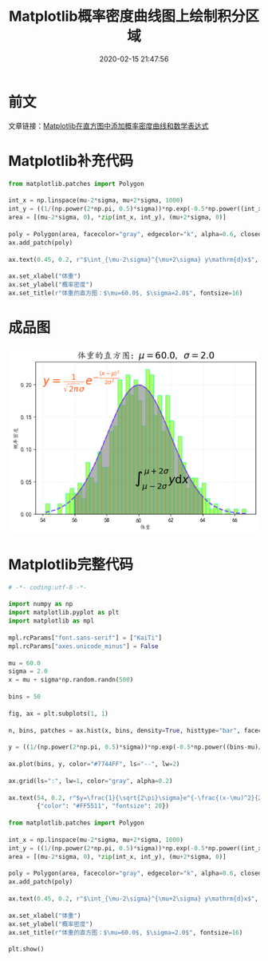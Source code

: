 ﻿---
title: Matplotlib概率密度曲线图上绘制积分区域
date: 2020-02-15 21:47:56
summary: 本文分享Matplotlib概率密度曲线图上绘制积分区域的过程。
tags:
- Python
- Matplotlib
categories:
- Python
---

# 前文
文章链接：[Matplotlib在直方图中添加概率密度曲线和数学表达式](https://blankspace.blog.csdn.net/article/details/104328977)

# Matplotlib补充代码

```python
from matplotlib.patches import Polygon

int_x = np.linspace(mu-2*sigma, mu+2*sigma, 1000)
int_y = ((1/(np.power(2*np.pi, 0.5)*sigma))*np.exp(-0.5*np.power((int_x-mu)/sigma, 2)))
area = [(mu-2*sigma, 0), *zip(int_x, int_y), (mu+2*sigma, 0)]

poly = Polygon(area, facecolor="gray", edgecolor="k", alpha=0.6, closed=False)
ax.add_patch(poly)

ax.text(0.45, 0.2, r"$\int_{\mu-2\sigma}^{\mu+2\sigma} y\mathrm{d}x$", fontsize=20, transform=ax.transAxes)

ax.set_xlabel("体重")
ax.set_ylabel("概率密度")
ax.set_title(r"体重的直方图：$\mu=60.0$, $\sigma=2.0$", fontsize=16)
```

# 成品图

![](../../../images/软件开发/Python/Matplotlib概率密度曲线图上绘制积分区域/1.png)

# Matplotlib完整代码

```python
# -*- coding:utf-8 -*-

import numpy as np
import matplotlib.pyplot as plt
import matplotlib as mpl

mpl.rcParams["font.sans-serif"] = ["KaiTi"]
mpl.rcParams["axes.unicode_minus"] = False

mu = 60.0
sigma = 2.0
x = mu + sigma*np.random.randn(500)

bins = 50

fig, ax = plt.subplots(1, 1)

n, bins, patches = ax.hist(x, bins, density=True, histtype="bar", facecolor="#99FF33", edgecolor="#00FF99", alpha=0.75)

y = ((1/(np.power(2*np.pi, 0.5)*sigma))*np.exp(-0.5*np.power((bins-mu)/sigma, 2)))

ax.plot(bins, y, color="#7744FF", ls="--", lw=2)

ax.grid(ls=":", lw=1, color="gray", alpha=0.2)

ax.text(54, 0.2, r"$y=\frac{1}{\sqrt{2\pi}\sigma}e^{-\frac{(x-\mu)^2}{2\sigma^2}}$",
        {"color": "#FF5511", "fontsize": 20})

from matplotlib.patches import Polygon

int_x = np.linspace(mu-2*sigma, mu+2*sigma, 1000)
int_y = ((1/(np.power(2*np.pi, 0.5)*sigma))*np.exp(-0.5*np.power((int_x-mu)/sigma, 2)))
area = [(mu-2*sigma, 0), *zip(int_x, int_y), (mu+2*sigma, 0)]

poly = Polygon(area, facecolor="gray", edgecolor="k", alpha=0.6, closed=False)
ax.add_patch(poly)

ax.text(0.45, 0.2, r"$\int_{\mu-2\sigma}^{\mu+2\sigma} y\mathrm{d}x$", fontsize=20, transform=ax.transAxes)

ax.set_xlabel("体重")
ax.set_ylabel("概率密度")
ax.set_title(r"体重的直方图：$\mu=60.0$, $\sigma=2.0$", fontsize=16)

plt.show()
```
